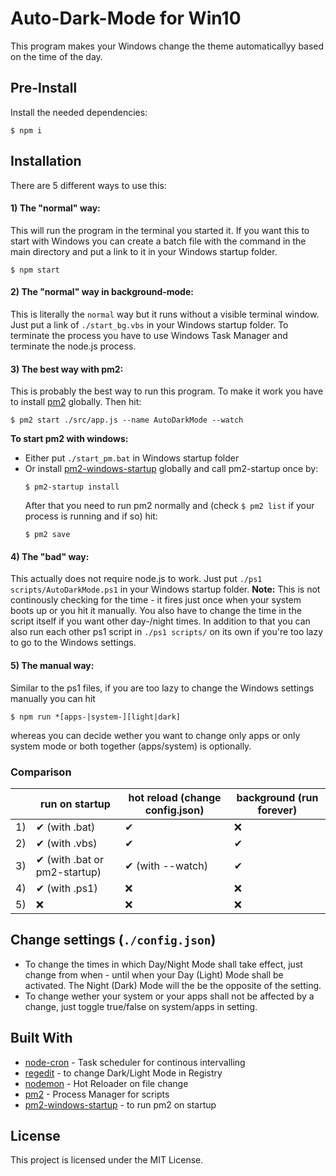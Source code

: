 # Auto-Dark-Mode for Win10
This program makes your Windows change the theme automaticallyy based on the time of the day.

## Pre-Install
Install the needed dependencies:
```
$ npm i
```

## Installation
There are 5 different ways to use this:
#### 1) The "normal" way: 
This will run the program in the terminal you started it. If you want this to start with Windows you can create a batch file with the command in the main directory and put a link to it in your Windows startup folder.
```
$ npm start
```

#### 2) The "normal" way in background-mode: 
This is literally the `normal` way but it runs without a visible terminal window. Just put a link of `./start_bg.vbs` in your Windows startup folder.
To terminate the process you have to use Windows Task Manager and terminate the node.js process.

#### 3) The best way with pm2: 
This is probably the best way to run this program. To make it work you have to install [pm2](https://pm2.keymetrics.io/docs/usage/quick-start/) globally. Then hit:
```
$ pm2 start ./src/app.js --name AutoDarkMode --watch
```
**To start pm2 with windows:**
* Either put `./start_pm.bat` in Windows startup folder
* Or install [pm2-windows-startup](https://www.npmjs.com/package/pm2-windows-startup) globally and call pm2-startup once by:
    ```
    $ pm2-startup install
    ```
    After that you need to run pm2 normally and (check `$ pm2 list` if your process is running and if so) hit: 
    ```
    $ pm2 save
    ```

#### 4) The "bad" way: 
This actually does not require node.js to work. Just put `./ps1 scripts/AutoDarkMode.ps1` in your Windows startup folder. **Note:** This is not continously checking for the time - it fires just once when your system boots up or you hit it manually. You also have to change the time in the script itself if you want other day-/night times.
In addition to that you can also run each other ps1 script in `./ps1 scripts/` on its own if you're too lazy to go to the Windows settings.

#### 5) The manual way: 
Similar to the ps1 files, if you are too lazy to change the Windows settings manually you can hit 
```
$ npm run *[apps-|system-][light|dark]
``` 
whereas you can decide wether you want to change only apps or only system mode or both together (apps/system) is optionally.

### Comparison
|    | run on startup                        | hot reload (change config.json) | background (run forever) |
|----|--------------------------------|------------------|--------------------------|
| 1) | ✔ (with .bat)                  | ✔                | ❌                        |
| 2) | ✔ (with .vbs)                  | ✔                | ✔                        |
| 3) | ✔  (with .bat  or pm2-startup) | ✔ (with --watch) | ✔                        |
| 4) | ✔ (with .ps1)                  | ❌                | ❌                        |
| 5) | ❌                              | ❌                | ❌                        |

## Change settings (`./config.json`)
* To change the times in which Day/Night Mode shall take effect, just change from when - until when your Day (Light) Mode shall be activated. The Night (Dark) Mode will the be the opposite of the setting.
* To change wether your system or your apps shall not be affected by a change, just toggle true/false on system/apps in setting.

## Built With
*  [node-cron](https://nodecron.com/) - Task scheduler for continous intervalling
*  [regedit](https://github.com/ironSource/node-regedit) - to change Dark/Light Mode in Registry
*  [nodemon](https://nodemon.io/) - Hot Reloader on file change
*  [pm2](https://pm2.keymetrics.io/) - Process Manager for scripts
*  [pm2-windows-startup](https://github.com/marklagendijk/node-pm2-windows-startup) - to run pm2 on startup

## License
This project is licensed under the MIT License.


